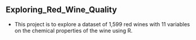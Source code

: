 ## Exploring_Red_Wine_Quality
-  This project is to explore a dataset of 1,599 red wines with 11 variables on the chemical properties of the wine using R.
